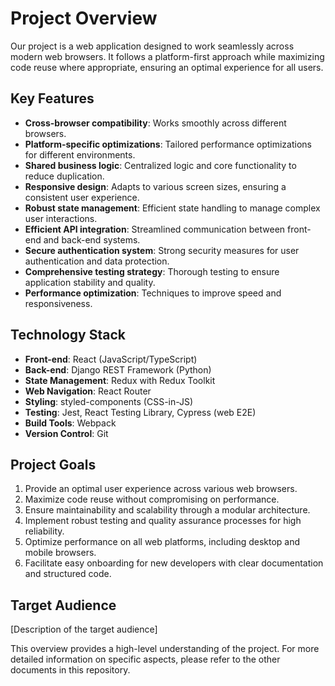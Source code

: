 # Project Overview

Our project is a web application designed to work seamlessly across modern web browsers. It follows a platform-first approach while maximizing code reuse where appropriate, ensuring an optimal experience for all users.

## Key Features

- **Cross-browser compatibility**: Works smoothly across different browsers.
- **Platform-specific optimizations**: Tailored performance optimizations for different environments.
- **Shared business logic**: Centralized logic and core functionality to reduce duplication.
- **Responsive design**: Adapts to various screen sizes, ensuring a consistent user experience.
- **Robust state management**: Efficient state handling to manage complex user interactions.
- **Efficient API integration**: Streamlined communication between front-end and back-end systems.
- **Secure authentication system**: Strong security measures for user authentication and data protection.
- **Comprehensive testing strategy**: Thorough testing to ensure application stability and quality.
- **Performance optimization**: Techniques to improve speed and responsiveness.

## Technology Stack

- **Front-end**: React (JavaScript/TypeScript)
- **Back-end**: Django REST Framework (Python)
- **State Management**: Redux with Redux Toolkit
- **Web Navigation**: React Router
- **Styling**: styled-components (CSS-in-JS)
- **Testing**: Jest, React Testing Library, Cypress (web E2E)
- **Build Tools**: Webpack
- **Version Control**: Git

## Project Goals

1. Provide an optimal user experience across various web browsers.
2. Maximize code reuse without compromising on performance.
3. Ensure maintainability and scalability through a modular architecture.
4. Implement robust testing and quality assurance processes for high reliability.
5. Optimize performance on all web platforms, including desktop and mobile browsers.
6. Facilitate easy onboarding for new developers with clear documentation and structured code.

## Target Audience

[Description of the target audience]

This overview provides a high-level understanding of the project. For more detailed information on specific aspects, please refer to the other documents in this repository.

